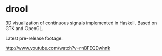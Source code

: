 drool
=====

3D visualization of continuous signals implemented in Haskell. Based on GTK and OpenGL. 

Latest pre-release footage: 

http://www.youtube.com/watch?v=rnBFEQDwhnk

